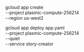 gcloud app create \
	--project plasmic-compute-256214 \
	--region us-west2

gcloud app deploy app.yaml \
	--project plasmic-compute-256214 \
	--quiet \
	--service story-creator
